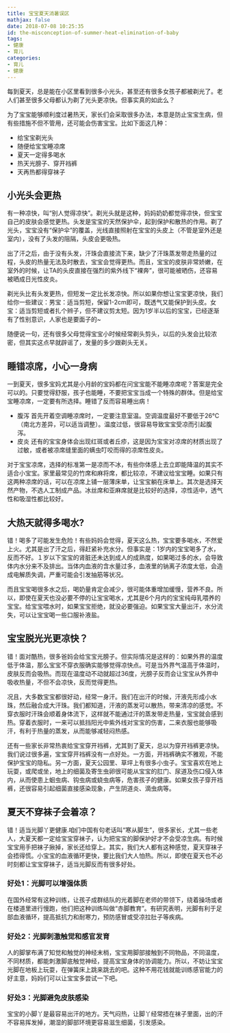 ```yaml
---
title: 宝宝夏天消暑误区
mathjax: false
date: 2018-07-08 10:25:35
id: the-misconception-of-summer-heat-elimination-of-baby
tags:
- 健康
- 育儿
categories:
- 育儿
- 健康
---
```


每到夏天，总是能在小区里看到很多小光头，甚至还有很多女孩子都被剃光了。老人们甚至很多父母都认为剃了光头更凉快。但事实真的如此么？

<!---more--->

为了宝宝能够顺利度过暑热天，家长们会采取很多办法，本意是防止宝宝生病，但有些措施不但不管用，还可能会伤害宝宝。比如下面这几种：

- 给宝宝剃光头
- 随便给宝宝睡凉席
- 夏天一定得多喝水
- 热天光膀子、穿开裆裤
- 天再热都得穿袜子

## 小光头会更热

有一种凉快，叫“别人觉得凉快”。剃光头就是这种，妈妈奶奶都觉得凉快，但宝宝自己的皮肤会感觉更热。头发是宝宝的天然保护伞，起到保护和散热的作用。剃了光头，宝宝没有“保护伞”的覆盖，光线直接照射在宝宝的头皮上（不管是室外还是室内），没有了头发的阻隔，头皮会更吸热。

出了汗之后，由于没有头发，汗珠会直接流下来，缺少了汗珠蒸发带走热量的过程，头皮的热量无法及时散去，宝宝会觉得更热。而且，宝宝的皮肤非常娇嫩，在室外的时候，让TA的头皮直接在强烈的紫外线下“裸奔”，很可能被晒伤，还容易被晒成日光性皮炎。

剃光头比有头发更热，但短发一定比长发凉快。所以如果你想让宝宝更凉快，我们给你一些建议：男宝：适当剪短，保留1-2cm即可，既透气又能保护到头皮。女宝：适当剪短或者扎个辫子，但不建议剪太短。因为1岁半以后的宝宝，已经逐渐有了性别意识，人家也是要面子的~

随便说一句，还有很多父母觉得宝宝小时候经常剃头剪头，以后的头发会比较浓密，但其实这点早就辟谣了，发量的多少跟剃头无关。

## 睡错凉席，小心一身病

一到夏天，很多宝妈尤其是小月龄的宝妈都在问宝宝能不能睡凉席呢？答案是完全可以的。只要觉得舒服，孩子也能睡，不要把宝宝当成一个特殊的群体。但是给宝宝睡凉席，一定要有所选择。睡错了反而容易睡出病！
- 腹泻
首先开着空调睡凉席时，一定要注意室温。空调温度最好不要低于26℃（南北方差异，可以适当调整）。温度过低，很容易导致宝宝受凉而引起腹泻。
- 皮炎
还有的宝宝身体会出现红斑或者丘疹，这是因为宝宝对凉席的材质出现了过敏，或者被凉席缝里面的螨虫叮咬而得的凉席性皮炎。

对于宝宝凉席，选择的标准第一是凉而不冰，有些你体感上去立即能降温的其实不适合小宝宝。家里最常见的竹席和麻将席，都比较凉，不建议给宝宝睡。如果只有这两种凉席的话，可以在凉席上铺一层薄床单，让宝宝躺在床单上。其次是选择天然产物，不选人工制成产品。冰丝席和亚麻席就是比较好的选择，凉性适中，透气性和吸湿性都比较好。

## 大热天就得多喝水?

错！喝多了可能发生危险！有些妈妈会觉得，夏天这么热，宝宝要多喝水，不然爱上火。尤其是出了汗之后，得赶紧补充水分。但事实是：1岁内的宝宝喝多了水，反而不好。１岁以下宝宝的肾脏还未达到成人的成熟度，如果喝过多的水，会导致体内水分来不及排出。当体内血液的含水量过多，血液里的钠离子浓度太低，会造成电解质失调，严重可能会引发抽筋等状况。

而且宝宝喝很多水之后，喝奶量肯定会减少，很可能体重增加缓慢，营养不良。所以，即使在夏天也没必要不停的让宝宝喝水，尤其是6个月内的宝宝纯母乳喂养的宝宝。给宝宝喂水时，如果宝宝拒绝，就没必要强迫。如果宝宝大量出汗，水分流失，可以让宝宝喝一些口服补液盐。

## 宝宝脱光光更凉快？

错！面对酷热，很多爸妈会给宝宝光膀子。但实际情况是这样的：如果外界的温度低于体温，那么宝宝不穿衣服确实能够觉得凉快点。可是当外界气温高于体温时，皮肤反而会吸热。而现在温度动不动就超过36度，光膀子反而会让宝宝从外界中吸收热量，不但不会凉快，反而觉得更热。

况且，大多数宝宝都很好动，经常一身汗。我们在出汗的时候，汗液先形成小水珠，然后融合成大汗珠。我们都知道，汗液的蒸发可以散热，带来清凉的感觉。不穿衣服时汗珠会顺着身体流下，这样就不能通过汗的蒸发带走热量，宝宝就会感到热。穿着衣服时，一来可以抵挡阳光中紫外线对宝宝的伤害，二来衣服也能够吸汗，有利于热量的蒸发，从而能够减轻闷热感。

还有一些家长非常热衷给宝宝穿开裆裤，尤其到了夏天，总以为穿开裆裤更凉快。我们说过很多遍，宝宝穿开裆裤没有一点好处。一方面，开裆裤确实不雅观，不能保护宝宝的隐私。另一方面，夏天公园里、草坪上有很多小虫子。宝宝喜欢在地上玩耍，或爬或坐，地上的细菌及寄生虫卵很可能从宝宝的肛门、尿道及伤口侵入体内，从而使患上蛔虫病、钩虫病或蛲虫病等，危害孩子的健康。如果女孩子穿开裆裤，还很容易引起细菌直接感染现象，产生阴道炎、滴虫病等。

## 夏天不穿袜子会着凉？

错！适当光脚丫更健康.咱们中国有句老话叫“寒从脚生”，很多家长，尤其一些老人，大夏天都一定给宝宝穿袜子，认为把宝宝的脚保护好才不会受凉生病。有时候宝宝用手把袜子揪掉，家长还给穿上。其实，我们大人都有这种感觉，夏天穿袜子会捂得慌。小宝宝的血液循环更快，要比我们大人怕热。所以，即使在夏天也不必时刻都让宝宝穿袜子，适当光脚反而有很多好处。

### 好处1：光脚可以增强体质

在国外经常有这种训练，让孩子成群结队的光着脚在老师的带领下，绕着操场或者在楼道里进行慢跑，他们把这种训练叫做“赤脚教育”。有研究表明，光脚有利于足部血液循环，提高抵抗力和耐寒力，预防感冒或受凉拉肚子等疾病。

### 好处2：光脚刺激触觉和感官发育

人的脚掌布满了知觉和触觉的神经末梢，宝宝用脚部接触到不同物品，不同温度，不同材质，都能刺激脚底触觉神经，提高宝宝身体的协调能力。所以，不妨让宝宝光脚在地板上玩耍，在弹簧床上跳来跳去的吧。这种不用花钱就能训练感官能力的好主意，妈妈们可以让宝宝多尝试一下吧。

### 好处3：光脚避免皮肤感染

宝宝的小脚丫是最容易出汗的地方。天气闷热，让脚丫经常捂在袜子里面，出的汗不容易挥发掉，潮湿的脚部环境更容易滋生细菌，引发感染。